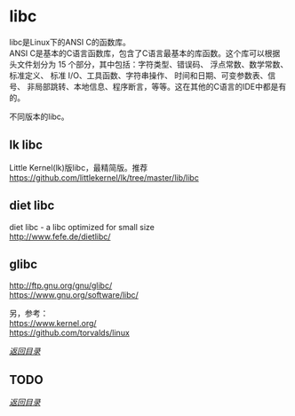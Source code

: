 # libc  
libc是Linux下的ANSI C的函数库。  
ANSI C是基本的C语言函数库，包含了C语言最基本的库函数。这个库可以根据 头文件划分为 15 个部分，其中包括：字符类型、错误码、 浮点常数、数学常数、标准定义、 标准 I/O、工具函数、字符串操作、 时间和日期、可变参数表、信号、 非局部跳转、本地信息、程序断言，等等。这在其他的C语言的IDE中都是有的。  

不同版本的libc。  

## lk libc  
Little Kernel(lk)版libc，最精简版。推荐  
https://github.com/littlekernel/lk/tree/master/lib/libc  


## diet libc  
diet libc - a libc optimized for small size  
http://www.fefe.de/dietlibc/  


## glibc  
http://ftp.gnu.org/gnu/glibc/  
https://www.gnu.org/software/libc/  


另，参考：  
https://www.kernel.org/  
https://github.com/torvalds/linux  

[*返回目录*](#libc)  


## TODO  
  

[*返回目录*](#libc)  